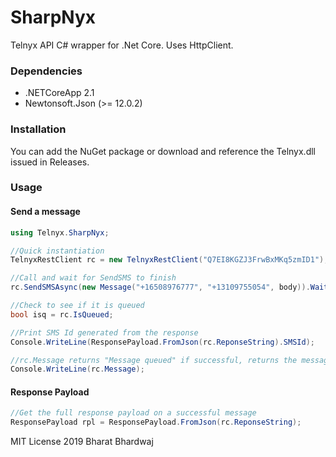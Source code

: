 # SharpNyx
Telnyx API C# wrapper for .Net Core. Uses  HttpClient.

### Dependencies
* .NETCoreApp 2.1
* Newtonsoft.Json (>= 12.0.2)

### Installation
You can add the NuGet package or download and reference the Telnyx.dll issued in Releases.

### Usage
#### Send a message
```csharp
using Telnyx.SharpNyx;

//Quick instantiation
TelnyxRestClient rc = new TelnyxRestClient("Q7EI8KGZJ3FrwBxMKq5zmID1");

//Call and wait for SendSMS to finish
rc.SendSMSAsync(new Message("+16508976777", "+13109755054", body)).Wait();

//Check to see if it is queued
bool isq = rc.IsQueued;

//Print SMS Id generated from the response
Console.WriteLine(ResponsePayload.FromJson(rc.ReponseString).SMSId);

//rc.Message returns "Message queued" if successful, returns the message if unsuccessful delivery
Console.WriteLine(rc.Message);
```

#### Response Payload
```csharp
//Get the full response payload on a successful message
ResponsePayload rpl = ResponsePayload.FromJson(rc.ReponseString);
```


MIT License
2019 Bharat Bhardwaj